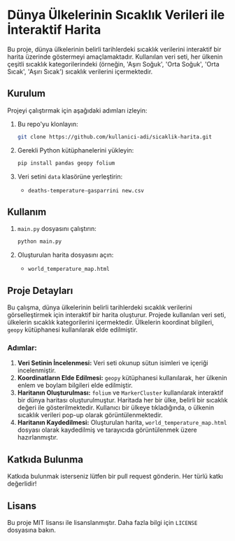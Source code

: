 # Dünya Ülkelerinin Sıcaklık Verileri ile İnteraktif Harita

Bu proje, dünya ülkelerinin belirli tarihlerdeki sıcaklık verilerini interaktif bir harita üzerinde göstermeyi amaçlamaktadır. Kullanılan veri seti, her ülkenin çeşitli sıcaklık kategorilerindeki (örneğin, 'Aşırı Soğuk', 'Orta Soğuk', 'Orta Sıcak', 'Aşırı Sıcak') sıcaklık verilerini içermektedir.

## Kurulum

Projeyi çalıştırmak için aşağıdaki adımları izleyin:

1. Bu repo'yu klonlayın:
    ```bash
    git clone https://github.com/kullanici-adi/sicaklik-harita.git
    ```

2. Gerekli Python kütüphanelerini yükleyin:
    ```bash
    pip install pandas geopy folium
    ```

3. Veri setini `data` klasörüne yerleştirin:
    - `deaths-temperature-gasparrini new.csv`

## Kullanım

1. `main.py` dosyasını çalıştırın:
    ```bash
    python main.py
    ```

2. Oluşturulan harita dosyasını açın:
    - `world_temperature_map.html`

## Proje Detayları

Bu çalışma, dünya ülkelerinin belirli tarihlerdeki sıcaklık verilerini görselleştirmek için interaktif bir harita oluşturur. Projede kullanılan veri seti, ülkelerin sıcaklık kategorilerini içermektedir. Ülkelerin koordinat bilgileri, `geopy` kütüphanesi kullanılarak elde edilmiştir.

### Adımlar:

1. **Veri Setinin İncelenmesi:** Veri seti okunup sütun isimleri ve içeriği incelenmiştir.
2. **Koordinatların Elde Edilmesi:** `geopy` kütüphanesi kullanılarak, her ülkenin enlem ve boylam bilgileri elde edilmiştir.
3. **Haritanın Oluşturulması:** `folium` ve `MarkerCluster` kullanılarak interaktif bir dünya haritası oluşturulmuştur. Haritada her bir ülke, belirli bir sıcaklık değeri ile gösterilmektedir. Kullanıcı bir ülkeye tıkladığında, o ülkenin sıcaklık verileri pop-up olarak görüntülenmektedir.
4. **Haritanın Kaydedilmesi:** Oluşturulan harita, `world_temperature_map.html` dosyası olarak kaydedilmiş ve tarayıcıda görüntülenmek üzere hazırlanmıştır.

## Katkıda Bulunma

Katkıda bulunmak isterseniz lütfen bir pull request gönderin. Her türlü katkı değerlidir!

## Lisans

Bu proje MIT lisansı ile lisanslanmıştır. Daha fazla bilgi için `LICENSE` dosyasına bakın.
